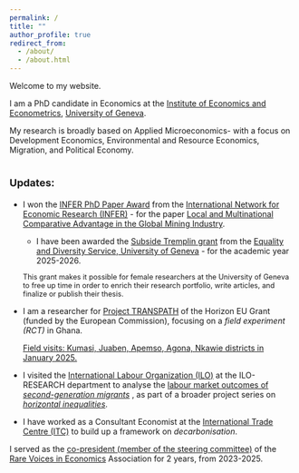 ```yaml
---
permalink: /
title: ""
author_profile: true
redirect_from: 
  - /about/
  - /about.html
---
```


Welcome to my website.

I am a PhD candidate in Economics at the [Institute of Economics and Econometrics](https://www.unige.ch/gsem/en/research/institutes/iee/), [University of Geneva](https://www.unige.ch/).

My research is broadly based on Applied Microeconomics- with a focus on Development Economics, Environmental and Resource Economics, Migration, and Political Economy. 

<span style="font-size: large;">Updates:</span>
======
- I won the [INFER PhD Paper Award](https://infer-research.eu/awards/) from the [International Network for Economic Research (INFER)](https://infer-research.eu/) - for the paper [Local and Multinational Comparative Advantage in the Global Mining Industry](https://infer-research.eu/publication/local-and-multinational-comparative-advantage-in-the-global-mining-industry/).
  
  - I have been awarded the [Subside Tremplin grant](https://www.unige.ch/gsem/en/about/news-events/news/2025/utsoree-das-received-subisde-tremplin/) from the [Equality and Diversity Service, University of Geneva](https://www.unige.ch/rectorat/egalite/programmes-et-formations/programmes/subside-tremplin/) - for the academic year 2025-2026.  
  <p style="font-size: 0.9em;">This grant makes it possible for female researchers at the University of Geneva to free up time in order to enrich their research portfolio, write articles, and finalize or publish their thesis.</p>

- I am a researcher for [Project TRANSPATH](https://transpath.eu/partners) of the Horizon EU Grant (funded by the European Commission), focusing on a _field experiment (RCT)_ in Ghana.
  <p> <a href="https://www.linkedin.com/posts/utsoree_genevaadvantage-activity-7291125373524701185-aGnS?utm_source=share&utm_medium=member_desktop"> Field visits: Kumasi, Juaben, Apemso, Agona, Nkawie districts in January 2025.  </a> </p>

- I visited the [International Labour Organization (ILO)](https://www.ilo.org/) at the ILO-RESEARCH department to analyse the <a href="https://www.ilo.org/publications/study-employment-and-earnings-outcomes-second-generation-migrants">labour market outcomes of _second-generation migrants_</a> , as part of a broader project series on <a href="https://www.ilo.org/sites/default/files/2025-05/Research%20Brief.Horizontal%20inequalities%20in%20the%20labour%20market.pdf">_horizontal inequalities_</a>.

- I have worked as a Consultant Economist at the [International Trade Centre (ITC)](https://www.intracen.org/) to build up a framework on _decarbonisation_.

I served as the [co-president (member of the steering committee)](https://www.rarevoicesineconomics.com/alumni) of the [Rare Voices in Economics](https://www.rarevoicesineconomics.com/) Association for 2 years, from 2023-2025.




  
